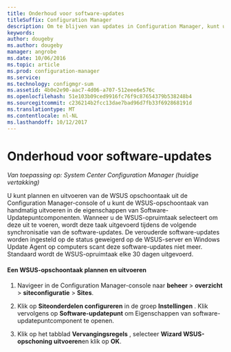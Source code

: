 ```yaml
---
title: Onderhoud voor software-updates
titleSuffix: Configuration Manager
description: Om te blijven van updates in Configuration Manager, kunt u de WSUS-opschoontaak plannen of kunt u deze handmatig uitvoeren.
keywords: 
author: dougeby
ms.author: dougeby
manager: angrobe
ms.date: 10/06/2016
ms.topic: article
ms.prod: configuration-manager
ms.service: 
ms.technology: configmgr-sum
ms.assetid: 4b0e2e90-aac7-4d06-a707-512eee6e576c
ms.openlocfilehash: 51e103b09ced9916fc76f9c87654379b538248b4
ms.sourcegitcommit: c236214b2fcc13dae7bad96d7fb33f692868191d
ms.translationtype: MT
ms.contentlocale: nl-NL
ms.lasthandoff: 10/12/2017
---
```

# <a name="software-updates-maintenance"></a>Onderhoud voor software-updates

*Van toepassing op: System Center Configuration Manager (huidige vertakking)*

U kunt plannen en uitvoeren van de WSUS opschoontaak uit de Configuration Manager-console of u kunt de WSUS-opschoontaak van handmatig uitvoeren in de eigenschappen van Software-Updatepuntcomponenten. Wanneer u de WSUS-opruimtaak selecteert om deze uit te voeren, wordt deze taak uitgevoerd tijdens de volgende synchronisatie van de software-updates. De verouderde software-updates worden ingesteld op de status geweigerd op de WSUS-server en Windows Update Agent op computers scant deze software-updates niet meer. Standaard wordt de WSUS-opruimtaak elke 30 dagen uitgevoerd.  

#### <a name="to-schedule-and-run-the-wsus-cleanup-job"></a>Een WSUS-opschoontaak plannen en uitvoeren  

1.  Navigeer in de Configuration Manager-console naar **beheer** > **overzicht** > **siteconfiguratie** > **Sites**.  

2.  Klik op **Siteonderdelen configureren** in de groep **Instellingen** . Klik vervolgens op **Software-updatepunt** om Eigenschappen van software-updatepuntcomponent te openen.  

3.  Klik op het tabblad **Vervangingsregels** , selecteer **Wizard WSUS-opschoning uitvoeren**en klik op **OK**.
